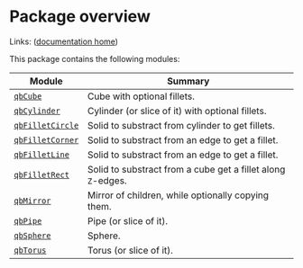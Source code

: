 # Package overview

Links: ([documentation home](../index.md))

This package contains the following modules:

| Module | Summary |
| --- | --- |
| [`qbCube`](qbCube.md) | Cube with optional fillets. |
| [`qbCylinder`](qbCylinder.md) | Cylinder (or slice of it) with optional fillets. |
| [`qbFilletCircle`](qbFilletCircle.md) | Solid to substract from cylinder to get fillets. |
| [`qbFilletCorner`](qbFilletCorner.md) | Solid to substract from an edge to get a fillet. |
| [`qbFilletLine`](qbFilletLine.md) | Solid to substract from an edge to get a fillet. |
| [`qbFilletRect`](qbFilletRect.md) | Solid to substract from a cube get a fillet along `Z`-edges. |
| [`qbMirror`](qbMirror.md) | Mirror of children, while optionally copying them. |
| [`qbPipe`](qbPipe.md) | Pipe (or slice of it). |
| [`qbSphere`](qbSphere.md) | Sphere. |
| [`qbTorus`](qbTorus.md) | Torus (or slice of it). |
